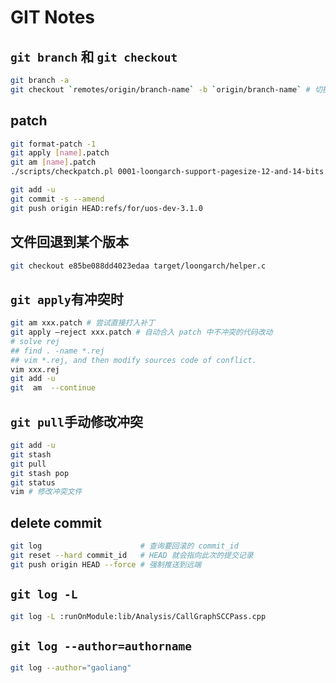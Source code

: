 # GIT Notes

## `git branch` 和 `git checkout`

```bash
git branch -a
git checkout `remotes/origin/branch-name` -b `origin/branch-name` # 切换并创建新本地分支
```

## patch

```bash
git format-patch -1
git apply [name].patch
git am [name].patch
./scripts/checkpatch.pl 0001-loongarch-support-pagesize-12-and-14-bits.patch

git add -u
git commit -s --amend
git push origin HEAD:refs/for/uos-dev-3.1.0
```

## 文件回退到某个版本

```bash
git checkout e85be088dd4023edaa target/loongarch/helper.c
```

## ``git apply``有冲突时

```bash
git am xxx.patch # 尝试直接打入补丁
git apply –reject xxx.patch # 自动合入 patch 中不冲突的代码改动
# solve rej
## find . -name *.rej
## vim *.rej, and then modify sources code of conflict.
vim xxx.rej
git add -u
git  am  --continue
```

## ``git pull``手动修改冲突

```bash
git add -u
git stash
git pull
git stash pop
git status
vim # 修改冲突文件
```

## delete commit

```bash
git log                      # 查询要回滚的 commit_id
git reset --hard commit_id   # HEAD 就会指向此次的提交记录
git push origin HEAD --force # 强制推送到远端
```

## `git log -L`

```bash
git log -L :runOnModule:lib/Analysis/CallGraphSCCPass.cpp
```

## `git log --author=authorname`

```bash
git log --author="gaoliang"
```
